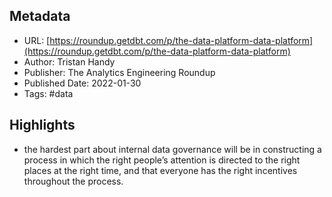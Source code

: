 ## Metadata
* URL: [https://roundup.getdbt.com/p/the-data-platform-data-platform](https://roundup.getdbt.com/p/the-data-platform-data-platform)
* Author: Tristan Handy
* Publisher: The Analytics Engineering Roundup
* Published Date: 2022-01-30
* Tags: #data

## Highlights
* the hardest part about internal data governance will be in constructing a process in which the right people’s attention is directed to the right places at the right time, and that everyone has the right incentives throughout the process.
